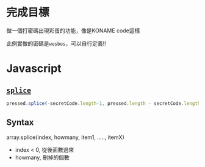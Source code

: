 # 完成目標

做一個打密碼出現彩蛋的功能，像是KONAME code這樣

此例實做的密碼是`wesbos`，可以自行定義!!


# Javascript

## [`splice`](https://www.w3schools.com/jsref/jsref_splice.asp)

```javascript
pressed.splice(-secretCode.length-1, pressed.length - secretCode.length);
```

## Syntax
array.splice(index, howmany, item1, ....., itemX)

- index < 0, 從後面數過來
- howmany, 刪掉的個數
